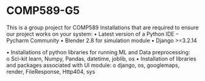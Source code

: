 # COMP589-G5
This is a group project for COMP589
Installations that are required to ensure our project works on your system:
•	Latest version of a Python IDE – Pycharm Community 
•	Blender 2.8 for simulation module
•	Django >=3.2.14

•	Installations of python libraries for running ML and Data preprocessing:	
o	Sci-kit learn, Numpy, Pandas, datetime, joblib, os
•	Installation of libraries and packages associated with UI module:
o	django, os, googlemaps, render, FileResponse, Http404, sys
